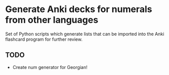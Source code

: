 # Generate Anki decks for numerals from other languages

Set of Python scripts which generate lists that can be imported into the Anki flashcard program for further review.

## TODO

* Create num generator for Georgian!
